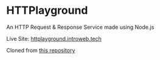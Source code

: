 # HTTPlayground

An HTTP Request & Response Service made using Node.js

Live Site: [httplayground.introweb.tech](https://httplayground.introweb.tech)

Cloned from [this repository](https://github.com/isayme/node-httpbin)

